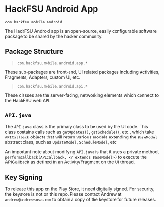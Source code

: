# HackFSU Android App
`com.hackfsu.mobile.android`

The HackFSU Android app is an open-source, easily configurable software package
to be shared by the hacker community.

## Package Structure

> `com.hackfsu.mobile.android.app.*`

These sub-packages are front-end, UI related packages including Activities,
Fragments, Adapters, custom UI, etc.

> `com.hackfsu.mobile.android.api.*`

These classes are the server-facing, networking elements which connect to
the HackFSU web API.

## `API.java`

The `API.java` class is the primary class to be used by the UI code. This class
contains calls such as `getUpdates()`, `getSchedule()`, etc., which take
`APICallback` objects that will return various models extending the `BaseModel`
abstract class, such as `UpdateModel`, `ScheduleModel`, etc.

An important note about modifying `API.java` is that it uses a private method,
`performCallback(APICallback, <? extends BaseModel>)` to execute the APICallback
as defined in an Activity/Fragment on the UI thread. 

## Key Signing

To release this app on the Play Store, it need digitally signed. For security,
the keystore is not on this repo. Please contact Andrew at `andrew@andrewsosa.com`
to obtain a copy of the keystore for future releases.

